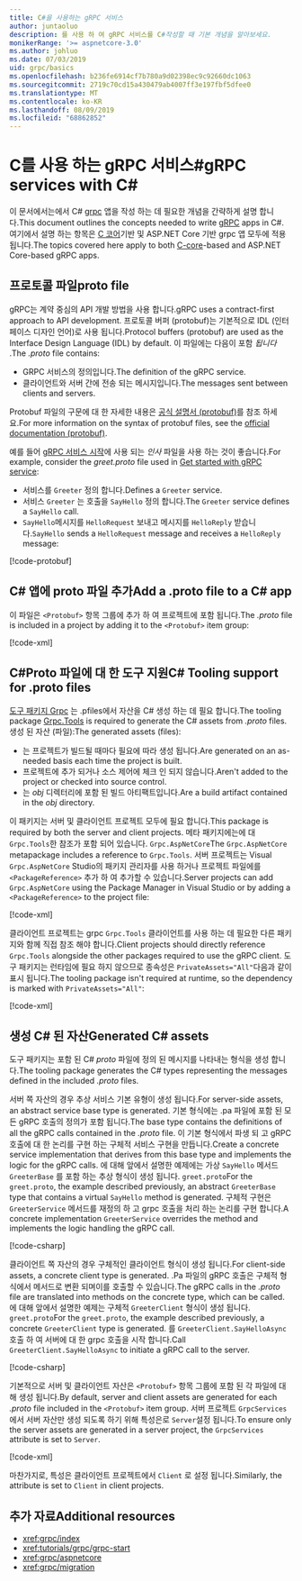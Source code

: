 ```yaml
---
title: C#을 사용하는 gRPC 서비스
author: juntaoluo
description: 를 사용 하 여 gRPC 서비스를 C#작성할 때 기본 개념을 알아보세요.
monikerRange: '>= aspnetcore-3.0'
ms.author: johluo
ms.date: 07/03/2019
uid: grpc/basics
ms.openlocfilehash: b236fe6914cf7b780a9d02398ec9c92660dc1063
ms.sourcegitcommit: 2719c70cd15a430479ab4007ff3e197fbf5dfee0
ms.translationtype: MT
ms.contentlocale: ko-KR
ms.lasthandoff: 08/09/2019
ms.locfileid: "68862852"
---
```

# <a name="grpc-services-with-c"></a><span data-ttu-id="39f73-103">C를 사용 하는 gRPC 서비스\#</span><span class="sxs-lookup"><span data-stu-id="39f73-103">gRPC services with C\#</span></span>

<span data-ttu-id="39f73-104">이 문서에서는에서 C# [grpc](https://grpc.io/docs/guides/) 앱을 작성 하는 데 필요한 개념을 간략하게 설명 합니다.</span><span class="sxs-lookup"><span data-stu-id="39f73-104">This document outlines the concepts needed to write [gRPC](https://grpc.io/docs/guides/) apps in C#.</span></span> <span data-ttu-id="39f73-105">여기에서 설명 하는 항목은 [C 코어](https://grpc.io/blog/grpc-stacks)기반 및 ASP.NET Core 기반 grpc 앱 모두에 적용 됩니다.</span><span class="sxs-lookup"><span data-stu-id="39f73-105">The topics covered here apply to both [C-core](https://grpc.io/blog/grpc-stacks)-based and ASP.NET Core-based gRPC apps.</span></span>

## <a name="proto-file"></a><span data-ttu-id="39f73-106">프로토콜 파일</span><span class="sxs-lookup"><span data-stu-id="39f73-106">proto file</span></span>

<span data-ttu-id="39f73-107">gRPC는 계약 중심의 API 개발 방법을 사용 합니다.</span><span class="sxs-lookup"><span data-stu-id="39f73-107">gRPC uses a contract-first approach to API development.</span></span> <span data-ttu-id="39f73-108">프로토콜 버퍼 (protobuf)는 기본적으로 IDL (인터페이스 디자인 언어)로 사용 됩니다.</span><span class="sxs-lookup"><span data-stu-id="39f73-108">Protocol buffers (protobuf) are used as the Interface Design Language (IDL) by default.</span></span> <span data-ttu-id="39f73-109">이 파일에는 다음이 포함 *됩니다* .</span><span class="sxs-lookup"><span data-stu-id="39f73-109">The *.proto* file contains:</span></span>

* <span data-ttu-id="39f73-110">GRPC 서비스의 정의입니다.</span><span class="sxs-lookup"><span data-stu-id="39f73-110">The definition of the gRPC service.</span></span>
* <span data-ttu-id="39f73-111">클라이언트와 서버 간에 전송 되는 메시지입니다.</span><span class="sxs-lookup"><span data-stu-id="39f73-111">The messages sent between clients and servers.</span></span>

<span data-ttu-id="39f73-112">Protobuf 파일의 구문에 대 한 자세한 내용은 [공식 설명서 (protobuf)](https://developers.google.com/protocol-buffers/docs/proto3)를 참조 하세요.</span><span class="sxs-lookup"><span data-stu-id="39f73-112">For more information on the syntax of protobuf files, see the [official documentation (protobuf)](https://developers.google.com/protocol-buffers/docs/proto3).</span></span>

<span data-ttu-id="39f73-113">예를 들어 [gRPC 서비스 시작](xref:tutorials/grpc/grpc-start)에 사용 되는 *인사* 파일을 사용 하는 것이 좋습니다.</span><span class="sxs-lookup"><span data-stu-id="39f73-113">For example, consider the *greet.proto* file used in [Get started with gRPC service](xref:tutorials/grpc/grpc-start):</span></span>

* <span data-ttu-id="39f73-114">서비스를 `Greeter` 정의 합니다.</span><span class="sxs-lookup"><span data-stu-id="39f73-114">Defines a `Greeter` service.</span></span>
* <span data-ttu-id="39f73-115">서비스 `Greeter` 는 호출을 `SayHello` 정의 합니다.</span><span class="sxs-lookup"><span data-stu-id="39f73-115">The `Greeter` service defines a `SayHello` call.</span></span>
* <span data-ttu-id="39f73-116">`SayHello`메시지를 `HelloRequest` 보내고 메시지를 `HelloReply` 받습니다.</span><span class="sxs-lookup"><span data-stu-id="39f73-116">`SayHello` sends a `HelloRequest` message and receives a `HelloReply` message:</span></span>

[!code-protobuf[](~/tutorials/grpc/grpc-start/sample/GrpcGreeter/Protos/greet.proto)]

## <a name="add-a-proto-file-to-a-c-app"></a><span data-ttu-id="39f73-117">C\# 앱에 proto 파일 추가</span><span class="sxs-lookup"><span data-stu-id="39f73-117">Add a .proto file to a C\# app</span></span>

<span data-ttu-id="39f73-118">이 파일은 `<Protobuf>` 항목 그룹에 추가 하 여 프로젝트에 포함 됩니다.</span><span class="sxs-lookup"><span data-stu-id="39f73-118">The *.proto* file is included in a project by adding it to the `<Protobuf>` item group:</span></span>

[!code-xml[](~/tutorials/grpc/grpc-start/sample/GrpcGreeter/GrpcGreeter.csproj?highlight=2&range=7-9)]

## <a name="c-tooling-support-for-proto-files"></a><span data-ttu-id="39f73-119">C#Proto 파일에 대 한 도구 지원</span><span class="sxs-lookup"><span data-stu-id="39f73-119">C# Tooling support for .proto files</span></span>

<span data-ttu-id="39f73-120">[도구 패키지 Grpc](https://www.nuget.org/packages/Grpc.Tools/) 는 .pfiles에서 자산을 C# 생성 하는 데 필요 합니다.</span><span class="sxs-lookup"><span data-stu-id="39f73-120">The tooling package [Grpc.Tools](https://www.nuget.org/packages/Grpc.Tools/) is required to generate the C# assets from *.proto* files.</span></span> <span data-ttu-id="39f73-121">생성 된 자산 (파일):</span><span class="sxs-lookup"><span data-stu-id="39f73-121">The generated assets (files):</span></span>

* <span data-ttu-id="39f73-122">는 프로젝트가 빌드될 때마다 필요에 따라 생성 됩니다.</span><span class="sxs-lookup"><span data-stu-id="39f73-122">Are generated on an as-needed basis each time the project is built.</span></span>
* <span data-ttu-id="39f73-123">프로젝트에 추가 되거나 소스 제어에 체크 인 되지 않습니다.</span><span class="sxs-lookup"><span data-stu-id="39f73-123">Aren't added to the project or checked into source control.</span></span>
* <span data-ttu-id="39f73-124">는 *obj* 디렉터리에 포함 된 빌드 아티팩트입니다.</span><span class="sxs-lookup"><span data-stu-id="39f73-124">Are a build artifact contained in the *obj* directory.</span></span>

<span data-ttu-id="39f73-125">이 패키지는 서버 및 클라이언트 프로젝트 모두에 필요 합니다.</span><span class="sxs-lookup"><span data-stu-id="39f73-125">This package is required by both the server and client projects.</span></span> <span data-ttu-id="39f73-126">메타 패키지에는에 대 `Grpc.Tools`한 참조가 포함 되어 있습니다. `Grpc.AspNetCore`</span><span class="sxs-lookup"><span data-stu-id="39f73-126">The `Grpc.AspNetCore` metapackage includes a reference to `Grpc.Tools`.</span></span> <span data-ttu-id="39f73-127">서버 프로젝트는 Visual `Grpc.AspNetCore` Studio의 패키지 관리자를 사용 하거나 프로젝트 파일에를 `<PackageReference>` 추가 하 여 추가할 수 있습니다.</span><span class="sxs-lookup"><span data-stu-id="39f73-127">Server projects can add `Grpc.AspNetCore` using the Package Manager in Visual Studio or by adding a `<PackageReference>` to the project file:</span></span>

[!code-xml[](~/tutorials/grpc/grpc-start/sample/GrpcGreeter/GrpcGreeter.csproj?highlight=1&range=12)]

<span data-ttu-id="39f73-128">클라이언트 프로젝트는 grpc `Grpc.Tools` 클라이언트를 사용 하는 데 필요한 다른 패키지와 함께 직접 참조 해야 합니다.</span><span class="sxs-lookup"><span data-stu-id="39f73-128">Client projects should directly reference `Grpc.Tools` alongside the other packages required to use the gRPC client.</span></span> <span data-ttu-id="39f73-129">도구 패키지는 런타임에 필요 하지 않으므로 종속성은 `PrivateAssets="All"`다음과 같이 표시 됩니다.</span><span class="sxs-lookup"><span data-stu-id="39f73-129">The tooling package isn't required at runtime, so the dependency is marked with `PrivateAssets="All"`:</span></span>

[!code-xml[](~/tutorials/grpc/grpc-start/sample/GrpcGreeterClient/GrpcGreeterClient.csproj?highlight=3&range=9-11)]

## <a name="generated-c-assets"></a><span data-ttu-id="39f73-130">생성 C# 된 자산</span><span class="sxs-lookup"><span data-stu-id="39f73-130">Generated C# assets</span></span>

<span data-ttu-id="39f73-131">도구 패키지는 포함 된 C# *proto* 파일에 정의 된 메시지를 나타내는 형식을 생성 합니다.</span><span class="sxs-lookup"><span data-stu-id="39f73-131">The tooling package generates the C# types representing the messages defined in the included *.proto* files.</span></span>

<span data-ttu-id="39f73-132">서버 쪽 자산의 경우 추상 서비스 기본 유형이 생성 됩니다.</span><span class="sxs-lookup"><span data-stu-id="39f73-132">For server-side assets, an abstract service base type is generated.</span></span> <span data-ttu-id="39f73-133">기본 형식에는 .pa 파일에 포함 된 모든 gRPC 호출의 정의가 포함 됩니다.</span><span class="sxs-lookup"><span data-stu-id="39f73-133">The base type contains the definitions of all the gRPC calls contained in the *.proto* file.</span></span> <span data-ttu-id="39f73-134">이 기본 형식에서 파생 되 고 gRPC 호출에 대 한 논리를 구현 하는 구체적 서비스 구현을 만듭니다.</span><span class="sxs-lookup"><span data-stu-id="39f73-134">Create a concrete service implementation that derives from this base type and implements the logic for the gRPC calls.</span></span> <span data-ttu-id="39f73-135">에 대해 앞에서 설명한 예제에는 가상 `SayHello` 메서드 `GreeterBase` 를 포함 하는 추상 형식이 생성 됩니다. `greet.proto`</span><span class="sxs-lookup"><span data-stu-id="39f73-135">For the `greet.proto`, the example described previously, an abstract `GreeterBase` type that contains a virtual `SayHello` method is generated.</span></span> <span data-ttu-id="39f73-136">구체적 구현은 `GreeterService` 메서드를 재정의 하 고 grpc 호출을 처리 하는 논리를 구현 합니다.</span><span class="sxs-lookup"><span data-stu-id="39f73-136">A concrete implementation `GreeterService` overrides the method and implements the logic handling the gRPC call.</span></span>

[!code-csharp[](~/tutorials/grpc/grpc-start/sample/GrpcGreeter/Services/GreeterService.cs?name=snippet)]

<span data-ttu-id="39f73-137">클라이언트 쪽 자산의 경우 구체적인 클라이언트 형식이 생성 됩니다.</span><span class="sxs-lookup"><span data-stu-id="39f73-137">For client-side assets, a concrete client type is generated.</span></span> <span data-ttu-id="39f73-138">.Pa 파일의 gRPC 호출은 구체적 형식에서 메서드로 변환 되며이를 호출할 수 있습니다.</span><span class="sxs-lookup"><span data-stu-id="39f73-138">The gRPC calls in the *.proto* file are translated into methods on the concrete type, which can be called.</span></span> <span data-ttu-id="39f73-139">에 대해 앞에서 설명한 예제는 구체적 `GreeterClient` 형식이 생성 됩니다. `greet.proto`</span><span class="sxs-lookup"><span data-stu-id="39f73-139">For the `greet.proto`, the example described previously, a concrete `GreeterClient` type is generated.</span></span> <span data-ttu-id="39f73-140">를 `GreeterClient.SayHelloAsync` 호출 하 여 서버에 대 한 grpc 호출을 시작 합니다.</span><span class="sxs-lookup"><span data-stu-id="39f73-140">Call `GreeterClient.SayHelloAsync` to initiate a gRPC call to the server.</span></span>

[!code-csharp[](~/tutorials/grpc/grpc-start/sample/GrpcGreeterClient/Program.cs?highlight=3-6&name=snippet)]

<span data-ttu-id="39f73-141">기본적으로 서버 및 클라이언트 자산은 `<Protobuf>` 항목 그룹에 포함 된 각 파일에 대해 생성 됩니다.</span><span class="sxs-lookup"><span data-stu-id="39f73-141">By default, server and client assets are generated for each *.proto* file included in the `<Protobuf>` item group.</span></span> <span data-ttu-id="39f73-142">서버 프로젝트 `GrpcServices` 에서 서버 자산만 생성 되도록 하기 위해 특성은로 `Server`설정 됩니다.</span><span class="sxs-lookup"><span data-stu-id="39f73-142">To ensure only the server assets are generated in a server project, the `GrpcServices` attribute is set to `Server`.</span></span>

[!code-xml[](~/tutorials/grpc/grpc-start/sample/GrpcGreeter/GrpcGreeter.csproj?highlight=2&range=7-9)]

<span data-ttu-id="39f73-143">마찬가지로, 특성은 클라이언트 프로젝트에서 `Client` 로 설정 됩니다.</span><span class="sxs-lookup"><span data-stu-id="39f73-143">Similarly, the attribute is set to `Client` in client projects.</span></span>

## <a name="additional-resources"></a><span data-ttu-id="39f73-144">추가 자료</span><span class="sxs-lookup"><span data-stu-id="39f73-144">Additional resources</span></span>

* <xref:grpc/index>
* <xref:tutorials/grpc/grpc-start>
* <xref:grpc/aspnetcore>
* <xref:grpc/migration>
